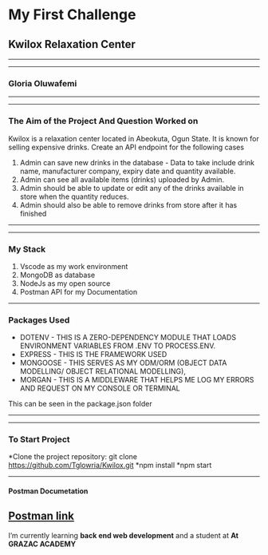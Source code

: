 # My First Challenge

## Kwilox Relaxation Center
_____
-----

### Gloria Oluwafemi
_____
-----

### The Aim of the Project And Question Worked on
Kwilox is a relaxation center located in Abeokuta, Ogun State. It is known for selling expensive drinks. Create an API endpoint for the following cases
1. Admin can save new drinks in the database - Data to take include drink name, manufacturer company, expiry date and quantity available.
2. Admin can see all available items (drinks) uploaded by Admin.
3. Admin should be able to update or edit any of the drinks available in store when the quantity reduces. 
4. Admin should also be able to remove drinks from store after it has finished

___________
- - - - - -

### My Stack
1. Vscode as my work environment 
2. MongoDB as database 
3. NodeJs as my open source
4. Postman API for my Documentation
---------
### Packages Used
* DOTENV - THIS IS A ZERO-DEPENDENCY MODULE THAT LOADS ENVIRONMENT VARIABLES FROM .ENV TO PROCESS.ENV.
* EXPRESS - THIS IS THE FRAMEWORK USED
* MONGOOSE - THIS SERVES AS MY ODM/ORM (OBJECT DATA MODELLING/ OBJECT RELATIONAL MODELLING),
* MORGAN - THIS IS A MIDDLEWARE THAT HELPS ME LOG MY ERRORS AND REQUEST ON MY CONSOLE OR TERMINAL 

This can be seen in the package.json folder

_____
-----
### To Start Project 
*Clone the project repository: git clone https://github.com/Tglowria/Kwilox.git
*npm install
*npm start
____

#### Postman Documetation
[Postman link](https://documenter.getpostman.com/view/32396301/2sA2xb6vHP)
-------

I’m currently learning **back end web development** and a student at **At GRAZAC ACADEMY**
